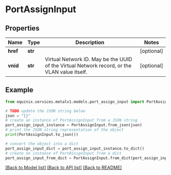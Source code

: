 # PortAssignInput


## Properties

Name | Type | Description | Notes
------------ | ------------- | ------------- | -------------
**href** | **str** |  | [optional] 
**vnid** | **str** | Virtual Network ID. May be the UUID of the Virtual Network record, or the VLAN value itself.  | [optional] 

## Example

```python
from equinix.services.metalv1.models.port_assign_input import PortAssignInput

# TODO update the JSON string below
json = "{}"
# create an instance of PortAssignInput from a JSON string
port_assign_input_instance = PortAssignInput.from_json(json)
# print the JSON string representation of the object
print(PortAssignInput.to_json())

# convert the object into a dict
port_assign_input_dict = port_assign_input_instance.to_dict()
# create an instance of PortAssignInput from a dict
port_assign_input_from_dict = PortAssignInput.from_dict(port_assign_input_dict)
```
[[Back to Model list]](../README.md#documentation-for-models) [[Back to API list]](../README.md#documentation-for-api-endpoints) [[Back to README]](../README.md)


